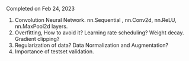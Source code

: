 Completed on Feb 24, 2023

1. Convolution Neural Network. nn.Sequential , nn.Conv2d, nn.ReLU, nn.MaxPool2d layers.
2. Overfitting, How to avoid it? Learning rate scheduling? Weight decay. Gradient clipping?
3. Regularization of data? Data Normalization and Augmentation?
4. Importance of testset validation.